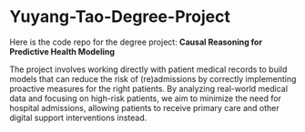 # Yuyang-Tao-Degree-Project
Here is the code repo for the degree project: **Causal Reasoning for Predictive Health Modeling**

The project involves working directly with patient medical records to build models that can reduce the risk of (re)admissions by correctly implementing proactive measures for the right patients. By analyzing real-world medical data and focusing on high-risk patients, we aim to minimize the need for hospital admissions, allowing patients to receive primary care and other digital support interventions instead.

